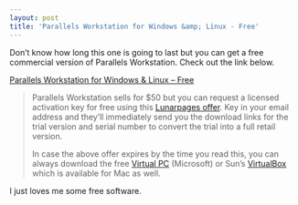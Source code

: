 ```yaml
---
layout: post  
title: 'Parallels Workstation for Windows &amp; Linux - Free'
---
```

Don’t know how long this one is going to last but you can get a free commercial version of Parallels Workstation. Check out the link below.

[Parallels Workstation for Windows & Linux – Free](http://www.labnol.org/software/download-parallels-workstation-free/6297/)

> Parallels Workstation sells for $50 but you can request a licensed activation key for free using this [Lunarpages offer](http://www.parallels.com/getkey/lunarp/). Key in your email address and they’ll immediately send you the download links for the trial version and serial number to convert the trial into a full retail version.
> 
> In case the above offer expires by the time you read this, you can always download the free [Virtual PC](http://www.microsoft.com/windows/products/winfamily/virtualpc/default.mspx) (Microsoft) or Sun’s [VirtualBox](http://www.virtualbox.org/) which is available for Mac as well.

I just loves me some free software.

